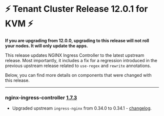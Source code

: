 # :zap: Tenant Cluster Release 12.0.1 for KVM :zap:

**If you are upgrading from 12.0.0, upgrading to this release will not roll your nodes. It will only update the apps.**

This release updates NGINX Ingress Controller to the latest upstream release.
Most importantly, it includes a fix for a regression introduced in the previous upstream release related to `use-regex` and `rewrite` annotations.

Below, you can find more details on components that were changed with this release.

---

### nginx-ingress-controller [1.7.3](https://github.com/giantswarm/nginx-ingress-controller-app/releases/tag/v1.7.3)

- Upgraded upstream `ingress-nginx` from 0.34.0 to 0.34.1 - [changelog](https://github.com/kubernetes/ingress-nginx/blob/master/Changelog.md#0341).
